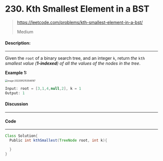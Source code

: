 # 230. Kth Smallest Element in a BST

> https://leetcode.com/problems/kth-smallest-element-in-a-bst/
>
> Medium

#### Description:

---

Given the `root` of a binary search tree, and an integer `k`, return *the* `kth` *smallest value (**1-indexed**) of all the values of the nodes in the tree*.

**Example 1:**

<img src="/Users/ou/Library/Application Support/typora-user-images/image-20220912153546187.png" alt="image-20220912153546187" style="zoom:50%;" />

```Java
Input: root = [3,1,4,null,2], k = 1
Output: 1
```



#### Discussion

---







#### Code

----

```Java
Class Solution{
  Public int kthSmallest(TreeNode root, int k){
    
  }
}
```

